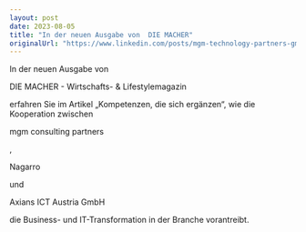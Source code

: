 ```yaml
---
layout: post
date: 2023-08-05
title: "In der neuen Ausgabe von  DIE MACHER"
originalUrl: "https://www.linkedin.com/posts/mgm-technology-partners-gmbh_mgmconsultingpartners-beratung-diemacher-activity-7079748936919326720-MlTY?utm_source=share&utm_medium=member_desktop"
---
```


In der neuen Ausgabe von

DIE MACHER - Wirtschafts- & Lifestylemagazin

erfahren Sie im Artikel „Kompetenzen, die sich ergänzen“, wie die Kooperation zwischen

mgm consulting partners

,

Nagarro

und

Axians ICT Austria GmbH

die Business- und IT-Transformation in der Branche vorantreibt.